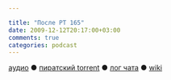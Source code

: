 ```yaml
---

title: "После РТ 165"
date: 2009-12-12T20:17:00+03:00
comments: true
categories: podcast
---
```

[аудио](http://cdn.radio-t.com/rt165post.mp3) ● [пиратский torrent](http://pirates.radio-t.com/torrents/rt165post.mp3.torrent) ● [лог чата](http://chat.radio-t.com/logs/radio-t-165.html) ● [wiki](http://wiki.radio-t.com/%D0%9F%D0%BE%D1%81%D0%BB%D0%B5_%D0%A0%D0%A2_165)<audio src="http://cdn.radio-t.com/rt165post.mp3" preload="none">
